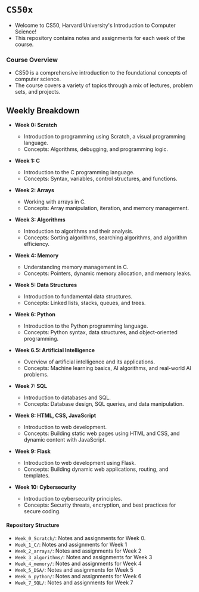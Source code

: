 # **``CS50x``**

- Welcome to CS50, Harvard University's Introduction to Computer Science! 
- This repository contains notes and assignments for each week of the course.

### Course Overview

- CS50 is a comprehensive introduction to the foundational concepts of computer science. 
- The course covers a variety of topics through a mix of lectures, problem sets, and projects.

## Weekly Breakdown

- **Week 0: Scratch**
  - Introduction to programming using Scratch, a visual programming language.
  - Concepts: Algorithms, debugging, and programming logic.

- **Week 1: C**
  - Introduction to the C programming language.
  - Concepts: Syntax, variables, control structures, and functions.

- **Week 2: Arrays**
  - Working with arrays in C.
  - Concepts: Array manipulation, iteration, and memory management.

- **Week 3: Algorithms**
  - Introduction to algorithms and their analysis.
  - Concepts: Sorting algorithms, searching algorithms, and algorithm efficiency.

- **Week 4: Memory**
  - Understanding memory management in C.
  - Concepts: Pointers, dynamic memory allocation, and memory leaks.

- **Week 5: Data Structures**
  - Introduction to fundamental data structures.
  - Concepts: Linked lists, stacks, queues, and trees.

- **Week 6: Python**
  - Introduction to the Python programming language.
  - Concepts: Python syntax, data structures, and object-oriented programming.

- **Week 6.5: Artificial Intelligence**
  - Overview of artificial intelligence and its applications.
  - Concepts: Machine learning basics, AI algorithms, and real-world AI problems.

- **Week 7: SQL**
  - Introduction to databases and SQL.
  - Concepts: Database design, SQL queries, and data manipulation.

- **Week 8: HTML, CSS, JavaScript**
  - Introduction to web development.
  - Concepts: Building static web pages using HTML and CSS, and dynamic content with JavaScript.

- **Week 9: Flask**
  - Introduction to web development using Flask.
  - Concepts: Building dynamic web applications, routing, and templates.

- **Week 10: Cybersecurity**
  - Introduction to cybersecurity principles.
  - Concepts: Security threats, encryption, and best practices for secure coding.

#### Repository Structure

- `Week_0_Scratch/`: Notes and assignments for Week 0.
- `Week_1_C/`: Notes and assignments for Week 1
- `Week_2_arrays/`: Notes and assignments for Week 2
- `Week_3_algorithms/`: Notes and assignments for Week 3
- `Week_4_memory/`: Notes and assignments for Week 4
- `Week_5_DSA/`: Notes and assignments for Week 5
- `Week_6_python/`: Notes and assignments for Week 6
- `Week_7_SQL/`: Notes and assignments for Week 7
